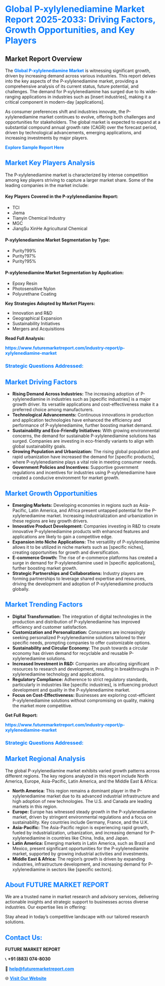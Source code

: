 <h1 style="color: #007BFF;">Global P-xylylenediamine Market Report 2025-2033: Driving Factors, Growth Opportunities, and Key Players</h1>

<section id="overview">
<h2>Market Report Overview</h2>
<p>The <a href="https://www.futuremarketreport.com/industry-report/p-xylylenediamine-market" style="color: #007BFF; text-decoration: none;"><strong>Global P-xylylenediamine Market</strong></a> is witnessing significant growth, driven by increasing demand across various industries. This report delves into the key aspects of the P-xylylenediamine market, providing a comprehensive analysis of its current status, future potential, and challenges. The demand for P-xylylenediamine has surged due to its wide-ranging applications in industries such as [insert industries], making it a critical component in modern-day [applications].</p>
<p>As consumer preferences shift and industries innovate, the P-xylylenediamine market continues to evolve, offering both challenges and opportunities for stakeholders. The global market is expected to expand at a substantial compound annual growth rate (CAGR) over the forecast period, driven by technological advancements, emerging applications, and increasing investments by major players.</p>
</section>

<section id="overview">
<p><a href="https://www.futuremarketreport.com/request-sample/reportId=114859" style="color: #007BFF; text-decoration: none;"><strong>Explore Sample Report Here</strong></a></p>
</section>

<section id="key-players">
<h2 style="color: #007BFF;">Market Key Players Analysis</h2>
<p>The P-xylylenediamine market is characterized by intense competition among key players striving to capture a larger market share. Some of the leading companies in the market include:</p>
<h4>Key Players Covered in the P-xylylenediamine Report:</h4>
<ul><li>TCI</li><li>Jiema</li><li>Tianyin Chemical Industry</li><li>MGC</li><li>JiangSu XinHe Agricultural Chemical</li></ul>
<h4>P-xylylenediamine Market Segmentation by Type:</h4>
<ul><li>Purity?99%</li><li>Purity?97%</li><li>Purity?95%</li></ul>

<h4>P-xylylenediamine Market Segmentation by Application:</h4>
<ul><li>Epoxy Resin</li><li>Photosensitive Nylon</li><li>Polyurethane Coating</li></ul>
<p><strong>Key Strategies Adopted by Market Players:</strong></p>
<ul>
<li>Innovation and R&D</li>
<li>Geographical Expansion</li>
<li>Sustainability Initiatives</li>
<li>Mergers and Acquisitions</li>
</ul>
</section>

<section>
<p><strong>Read Full Analysis: </strong></p><a href="https://www.futuremarketreport.com/industry-report/p-xylylenediamine-market" style="color: #007BFF; text-decoration: none;"><strong>https://www.futuremarketreport.com/industry-report/p-xylylenediamine-market</strong></a>
<h3 style="color: #007BFF;">Strategic Questions Addressed:</h3>
</section>

<section id="driving-factors">
<h2 style="color: #007BFF;">Market Driving Factors</h2>
<ul>
<li><strong>Rising Demand Across Industries:</strong> The increasing adoption of P-xylylenediamine in industries such as [specific industries] is a major growth driver. Its versatile applications and cost-effectiveness make it a preferred choice among manufacturers.</li>
<li><strong>Technological Advancements:</strong> Continuous innovations in production and application technologies have enhanced the efficiency and performance of P-xylylenediamine, further boosting market demand.</li>
<li><strong>Sustainability and Eco-Friendly Initiatives:</strong> With growing environmental concerns, the demand for sustainable P-xylylenediamine solutions has surged. Companies are investing in eco-friendly variants to align with global sustainability goals.</li>
<li><strong>Growing Population and Urbanization:</strong> The rising global population and rapid urbanization have increased the demand for [specific products], where P-xylylenediamine plays a vital role in meeting consumer needs.</li>
<li><strong>Government Policies and Incentives:</strong> Supportive government regulations and incentives for industries using P-xylylenediamine have created a conducive environment for market growth.</li>
</ul>
</section>

<section id="growth-opportunities">
<h2 style="color: #007BFF;">Market Growth Opportunities</h2>
<ul>
<li><strong>Emerging Markets:</strong> Developing economies in regions such as Asia-Pacific, Latin America, and Africa present untapped potential for the P-xylylenediamine market. Increasing industrialization and urbanization in these regions are key growth drivers.</li>
<li><strong>Innovative Product Development:</strong> Companies investing in R&D to create innovative P-xylylenediamine products with enhanced features and applications are likely to gain a competitive edge.</li>
<li><strong>Expansion into Niche Applications:</strong> The versatility of P-xylylenediamine allows it to be utilized in niche markets such as [specific niches], creating opportunities for growth and diversification.</li>
<li><strong>E-commerce Growth:</strong> The rise of e-commerce platforms has created a surge in demand for P-xylylenediamine used in [specific applications], further boosting market growth.</li>
<li><strong>Strategic Partnerships and Collaborations:</strong> Industry players are forming partnerships to leverage shared expertise and resources, driving the development and adoption of P-xylylenediamine products globally.</li>
</ul>
</section>

<section id="trending-factors">
<h2 style="color: #007BFF;">Market Trending Factors</h2>
<ul>
<li><strong>Digital Transformation:</strong> The integration of digital technologies in the production and distribution of P-xylylenediamine has improved efficiency and customer satisfaction.</li>
<li><strong>Customization and Personalization:</strong> Consumers are increasingly seeking personalized P-xylylenediamine solutions tailored to their specific needs, prompting companies to offer customizable options.</li>
<li><strong>Sustainability and Circular Economy:</strong> The push towards a circular economy has driven demand for recyclable and reusable P-xylylenediamine solutions.</li>
<li><strong>Increased Investment in R&D:</strong> Companies are allocating significant resources to research and development, resulting in breakthroughs in P-xylylenediamine technology and applications.</li>
<li><strong>Regulatory Compliance:</strong> Adherence to strict regulatory standards, particularly in industries like [specific industries], is influencing product development and quality in the P-xylylenediamine market.</li>
<li><strong>Focus on Cost-Effectiveness:</strong> Businesses are exploring cost-efficient P-xylylenediamine solutions without compromising on quality, making the market more competitive.</li>
</ul>
</section>

<section>
<p><strong>Get Full Report: </strong></p><a href="https://www.futuremarketreport.com/industry-report/p-xylylenediamine-market" style="color: #007BFF; text-decoration: none;"><strong>https://www.futuremarketreport.com/industry-report/p-xylylenediamine-market</strong></a>
<h3 style="color: #007BFF;">Strategic Questions Addressed:</h3>
</section>


<section id="regional-analysis">
<h2 style="color: #007BFF;">Market Regional Analysis</h2>
<p>The global P-xylylenediamine market exhibits varied growth patterns across different regions. The key regions analyzed in this report include North America, Europe, Asia-Pacific, Latin America, and the Middle East & Africa:</p>
<ul>
<li><strong>North America:</strong> This region remains a dominant player in the P-xylylenediamine market due to its advanced industrial infrastructure and high adoption of new technologies. The U.S. and Canada are leading markets in this region.</li>
<li><strong>Europe:</strong> Europe has witnessed steady growth in the P-xylylenediamine market, driven by stringent environmental regulations and a focus on sustainability. Key countries include Germany, France, and the U.K.</li>
<li><strong>Asia-Pacific:</strong> The Asia-Pacific region is experiencing rapid growth, fueled by industrialization, urbanization, and increasing demand for P-xylylenediamine in countries like China, India, and Japan.</li>
<li><strong>Latin America:</strong> Emerging markets in Latin America, such as Brazil and Mexico, present significant opportunities for the P-xylylenediamine market, supported by growing industrial activities and investments.</li>
<li><strong>Middle East & Africa:</strong> The region’s growth is driven by expanding industries, infrastructure development, and increasing demand for P-xylylenediamine in sectors like [specific sectors].</li>
</ul>
</section>

<footer>
<h2 style="color: #007BFF;">About FUTURE MARKET REPORT</h2>
<p>We are a trusted name in market research and advisory services, delivering actionable insights and strategic support to businesses across diverse industries. Our expertise lies in offering:</p>

<p>Stay ahead in today’s competitive landscape with our tailored research solutions.</p>

<h2 style="color: #007BFF;">Contact Us:</h2>
<p><strong>FUTURE MARKET REPORT</strong></p>
<p>📞 <strong>+91 (883) 074-8030</strong></p>
<p>📧 <strong><a href="mailto:help@futuremarketreport.com" style="color: #007BFF;">help@futuremarketreport.com</a></strong></p>
<p>🌐 <strong><a href="https://www.futuremarketreport.com/" style="color: #007BFF;">Visit Our Website</a></strong></p>
</footer>